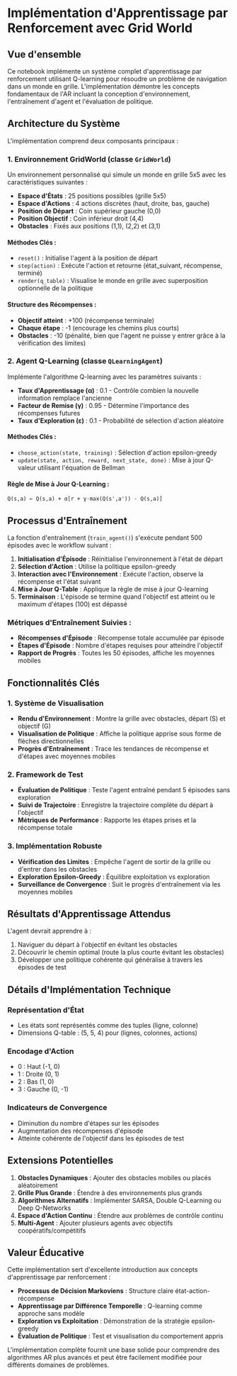 # Implémentation d'Apprentissage par Renforcement avec Grid World

## Vue d'ensemble

Ce notebook implémente un système complet d'apprentissage par renforcement utilisant Q-learning pour résoudre un problème de navigation dans un monde en grille. L'implémentation démontre les concepts fondamentaux de l'AR incluant la conception d'environnement, l'entraînement d'agent et l'évaluation de politique.

## Architecture du Système

L'implémentation comprend deux composants principaux :

### 1. Environnement GridWorld (classe `GridWorld`)

Un environnement personnalisé qui simule un monde en grille 5x5 avec les caractéristiques suivantes :

- **Espace d'États** : 25 positions possibles (grille 5x5)
- **Espace d'Actions** : 4 actions discrètes (haut, droite, bas, gauche)
- **Position de Départ** : Coin supérieur gauche (0,0)
- **Position Objectif** : Coin inférieur droit (4,4)
- **Obstacles** : Fixés aux positions (1,1), (2,2) et (3,1)

#### Méthodes Clés :
- `reset()` : Initialise l'agent à la position de départ
- `step(action)` : Exécute l'action et retourne (état_suivant, récompense, terminé)
- `render(q_table)` : Visualise le monde en grille avec superposition optionnelle de la politique

#### Structure des Récompenses :
- **Objectif atteint** : +100 (récompense terminale)
- **Chaque étape** : -1 (encourage les chemins plus courts)
- **Obstacles** : -10 (pénalité, bien que l'agent ne puisse y entrer grâce à la vérification des limites)

### 2. Agent Q-Learning (classe `QLearningAgent`)

Implémente l'algorithme Q-learning avec les paramètres suivants :

- **Taux d'Apprentissage (α)** : 0.1 - Contrôle combien la nouvelle information remplace l'ancienne
- **Facteur de Remise (γ)** : 0.95 - Détermine l'importance des récompenses futures
- **Taux d'Exploration (ε)** : 0.1 - Probabilité de sélection d'action aléatoire

#### Méthodes Clés :
- `choose_action(state, training)` : Sélection d'action epsilon-greedy
- `update(state, action, reward, next_state, done)` : Mise à jour Q-valeur utilisant l'équation de Bellman

#### Règle de Mise à Jour Q-Learning :
```
Q(s,a) ← Q(s,a) + α[r + γ·max(Q(s',a')) - Q(s,a)]
```

## Processus d'Entraînement

La fonction d'entraînement (`train_agent()`) s'exécute pendant 500 épisodes avec le workflow suivant :

1. **Initialisation d'Épisode** : Réinitialise l'environnement à l'état de départ
2. **Sélection d'Action** : Utilise la politique epsilon-greedy
3. **Interaction avec l'Environnement** : Exécute l'action, observe la récompense et l'état suivant
4. **Mise à Jour Q-Table** : Applique la règle de mise à jour Q-learning
5. **Terminaison** : L'épisode se termine quand l'objectif est atteint ou le maximum d'étapes (100) est dépassé

### Métriques d'Entraînement Suivies :
- **Récompenses d'Épisode** : Récompense totale accumulée par épisode
- **Étapes d'Épisode** : Nombre d'étapes requises pour atteindre l'objectif
- **Rapport de Progrès** : Toutes les 50 épisodes, affiche les moyennes mobiles

## Fonctionnalités Clés

### 1. Système de Visualisation
- **Rendu d'Environnement** : Montre la grille avec obstacles, départ (S) et objectif (G)
- **Visualisation de Politique** : Affiche la politique apprise sous forme de flèches directionnelles
- **Progrès d'Entraînement** : Trace les tendances de récompense et d'étapes avec moyennes mobiles

### 2. Framework de Test
- **Évaluation de Politique** : Teste l'agent entraîné pendant 5 épisodes sans exploration
- **Suivi de Trajectoire** : Enregistre la trajectoire complète du départ à l'objectif
- **Métriques de Performance** : Rapporte les étapes prises et la récompense totale

### 3. Implémentation Robuste
- **Vérification des Limites** : Empêche l'agent de sortir de la grille ou d'entrer dans les obstacles
- **Exploration Epsilon-Greedy** : Équilibre exploitation vs exploration
- **Surveillance de Convergence** : Suit le progrès d'entraînement via les moyennes mobiles

## Résultats d'Apprentissage Attendus

L'agent devrait apprendre à :
1. Naviguer du départ à l'objectif en évitant les obstacles
2. Découvrir le chemin optimal (route la plus courte évitant les obstacles)
3. Développer une politique cohérente qui généralise à travers les épisodes de test

## Détails d'Implémentation Technique

### Représentation d'État
- Les états sont représentés comme des tuples (ligne, colonne)
- Dimensions Q-table : (5, 5, 4) pour (lignes, colonnes, actions)

### Encodage d'Action
- 0 : Haut (-1, 0)
- 1 : Droite (0, 1)
- 2 : Bas (1, 0)
- 3 : Gauche (0, -1)

### Indicateurs de Convergence
- Diminution du nombre d'étapes sur les épisodes
- Augmentation des récompenses d'épisode
- Atteinte cohérente de l'objectif dans les épisodes de test

## Extensions Potentielles

1. **Obstacles Dynamiques** : Ajouter des obstacles mobiles ou placés aléatoirement
2. **Grille Plus Grande** : Étendre à des environnements plus grands
3. **Algorithmes Alternatifs** : Implémenter SARSA, Double Q-Learning ou Deep Q-Networks
4. **Espace d'Action Continu** : Étendre aux problèmes de contrôle continu
5. **Multi-Agent** : Ajouter plusieurs agents avec objectifs coopératifs/compétitifs

## Valeur Éducative

Cette implémentation sert d'excellente introduction aux concepts d'apprentissage par renforcement :
- **Processus de Décision Markoviens** : Structure claire état-action-récompense
- **Apprentissage par Différence Temporelle** : Q-learning comme approche sans modèle
- **Exploration vs Exploitation** : Démonstration de la stratégie epsilon-greedy
- **Évaluation de Politique** : Test et visualisation du comportement appris

L'implémentation complète fournit une base solide pour comprendre des algorithmes AR plus avancés et peut être facilement modifiée pour différents domaines de problèmes.